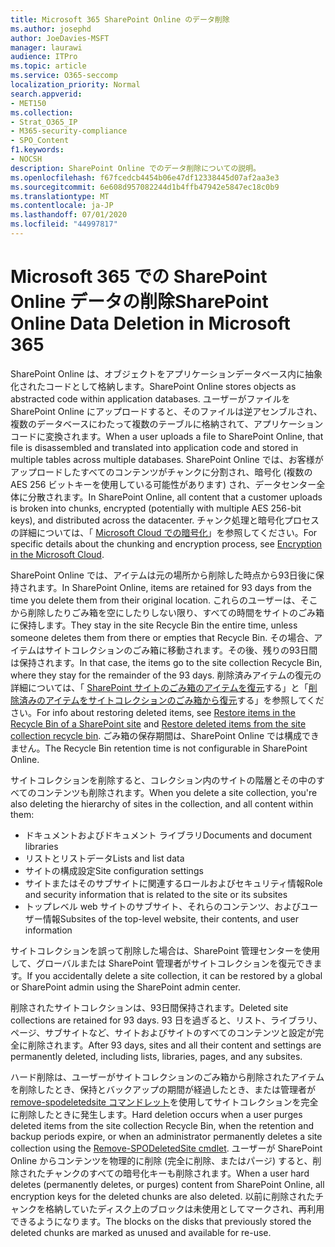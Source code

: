 ```yaml
---
title: Microsoft 365 SharePoint Online のデータ削除
ms.author: josephd
author: JoeDavies-MSFT
manager: laurawi
audience: ITPro
ms.topic: article
ms.service: O365-seccomp
localization_priority: Normal
search.appverid:
- MET150
ms.collection:
- Strat_O365_IP
- M365-security-compliance
- SPO_Content
f1.keywords:
- NOCSH
description: SharePoint Online でのデータ削除についての説明。
ms.openlocfilehash: f67fcedcb4454b06e47df12338445d07af2aa3e3
ms.sourcegitcommit: 6e608d957082244d1b4ffb47942e5847ec18c0b9
ms.translationtype: MT
ms.contentlocale: ja-JP
ms.lasthandoff: 07/01/2020
ms.locfileid: "44997817"
---
```

# <a name="sharepoint-online-data-deletion-in-microsoft-365"></a><span data-ttu-id="be0ce-103">Microsoft 365 での SharePoint Online データの削除</span><span class="sxs-lookup"><span data-stu-id="be0ce-103">SharePoint Online Data Deletion in Microsoft 365</span></span>

<span data-ttu-id="be0ce-104">SharePoint Online は、オブジェクトをアプリケーションデータベース内に抽象化されたコードとして格納します。</span><span class="sxs-lookup"><span data-stu-id="be0ce-104">SharePoint Online stores objects as abstracted code within application databases.</span></span> <span data-ttu-id="be0ce-105">ユーザーがファイルを SharePoint Online にアップロードすると、そのファイルは逆アセンブルされ、複数のデータベースにわたって複数のテーブルに格納されて、アプリケーションコードに変換されます。</span><span class="sxs-lookup"><span data-stu-id="be0ce-105">When a user uploads a file to SharePoint Online, that file is disassembled and translated into application code and stored in multiple tables across multiple databases.</span></span> <span data-ttu-id="be0ce-106">SharePoint Online では、お客様がアップロードしたすべてのコンテンツがチャンクに分割され、暗号化 (複数の AES 256 ビットキーを使用している可能性があります) され、データセンター全体に分散されます。</span><span class="sxs-lookup"><span data-stu-id="be0ce-106">In SharePoint Online, all content that a customer uploads is broken into chunks, encrypted (potentially with multiple AES 256-bit keys), and distributed across the datacenter.</span></span> <span data-ttu-id="be0ce-107">チャンク処理と暗号化プロセスの詳細については、「 [Microsoft Cloud での暗号化](https://docs.microsoft.com/microsoft-365/compliance/office-365-encryption-in-the-microsoft-cloud-overview)」を参照してください。</span><span class="sxs-lookup"><span data-stu-id="be0ce-107">For specific details about the chunking and encryption process, see [Encryption in the Microsoft Cloud](https://docs.microsoft.com/microsoft-365/compliance/office-365-encryption-in-the-microsoft-cloud-overview).</span></span> 

<span data-ttu-id="be0ce-108">SharePoint Online では、アイテムは元の場所から削除した時点から93日後に保持されます。</span><span class="sxs-lookup"><span data-stu-id="be0ce-108">In SharePoint Online, items are retained for 93 days from the time you delete them from their original location.</span></span> <span data-ttu-id="be0ce-109">これらのユーザーは、そこから削除したりごみ箱を空にしたりしない限り、すべての時間をサイトのごみ箱に保持します。</span><span class="sxs-lookup"><span data-stu-id="be0ce-109">They stay in the site Recycle Bin the entire time, unless someone deletes them from there or empties that Recycle Bin.</span></span> <span data-ttu-id="be0ce-110">その場合、アイテムはサイトコレクションのごみ箱に移動されます。その後、残りの93日間は保持されます。</span><span class="sxs-lookup"><span data-stu-id="be0ce-110">In that case, the items go to the site collection Recycle Bin, where they stay for the remainder of the 93 days.</span></span> <span data-ttu-id="be0ce-111">削除済みアイテムの復元の詳細については、「 [SharePoint サイトのごみ箱のアイテムを復元](https://support.office.com/article/6df466b6-55f2-4898-8d6e-c0dff851a0be#ID0EAADAAA=Online
)する」と「[削除済みのアイテムをサイトコレクションのごみ箱から復元](https://support.office.com/article/5fa924ee-16d7-487b-9a0a-021b9062d14b)する」を参照してください。</span><span class="sxs-lookup"><span data-stu-id="be0ce-111">For info about restoring deleted items, see [Restore items in the Recycle Bin of a SharePoint site](https://support.office.com/article/6df466b6-55f2-4898-8d6e-c0dff851a0be#ID0EAADAAA=Online
) and [Restore deleted items from the site collection recycle bin](https://support.office.com/article/5fa924ee-16d7-487b-9a0a-021b9062d14b).</span></span> <span data-ttu-id="be0ce-112">ごみ箱の保存期間は、SharePoint Online では構成できません。</span><span class="sxs-lookup"><span data-stu-id="be0ce-112">The Recycle Bin retention time is not configurable in SharePoint Online.</span></span>

<span data-ttu-id="be0ce-113">サイトコレクションを削除すると、コレクション内のサイトの階層とその中のすべてのコンテンツも削除されます。</span><span class="sxs-lookup"><span data-stu-id="be0ce-113">When you delete a site collection, you're also deleting the hierarchy of sites in the collection, and all content within them:</span></span>

- <span data-ttu-id="be0ce-114">ドキュメントおよびドキュメント ライブラリ</span><span class="sxs-lookup"><span data-stu-id="be0ce-114">Documents and document libraries</span></span>
- <span data-ttu-id="be0ce-115">リストとリストデータ</span><span class="sxs-lookup"><span data-stu-id="be0ce-115">Lists and list data</span></span>
- <span data-ttu-id="be0ce-116">サイトの構成設定</span><span class="sxs-lookup"><span data-stu-id="be0ce-116">Site configuration settings</span></span>
- <span data-ttu-id="be0ce-117">サイトまたはそのサブサイトに関連するロールおよびセキュリティ情報</span><span class="sxs-lookup"><span data-stu-id="be0ce-117">Role and security information that is related to the site or its subsites</span></span>
- <span data-ttu-id="be0ce-118">トップレベル web サイトのサブサイト、それらのコンテンツ、およびユーザー情報</span><span class="sxs-lookup"><span data-stu-id="be0ce-118">Subsites of the top-level website, their contents, and user information</span></span>

<span data-ttu-id="be0ce-119">サイトコレクションを誤って削除した場合は、SharePoint 管理センターを使用して、グローバルまたは SharePoint 管理者がサイトコレクションを復元できます。</span><span class="sxs-lookup"><span data-stu-id="be0ce-119">If you accidentally delete a site collection, it can be restored by a global or SharePoint admin using the SharePoint admin center.</span></span>

<span data-ttu-id="be0ce-120">削除されたサイトコレクションは、93日間保持されます。</span><span class="sxs-lookup"><span data-stu-id="be0ce-120">Deleted site collections are retained for 93 days.</span></span> <span data-ttu-id="be0ce-121">93 日を過ぎると、リスト、ライブラリ、ページ、サブサイトなど、サイトおよびサイトのすべてのコンテンツと設定が完全に削除されます。</span><span class="sxs-lookup"><span data-stu-id="be0ce-121">After 93 days, sites and all their content and settings are permanently deleted, including lists, libraries, pages, and any subsites.</span></span>

<span data-ttu-id="be0ce-122">ハード削除は、ユーザーがサイトコレクションのごみ箱から削除されたアイテムを削除したとき、保持とバックアップの期間が経過したとき、または管理者が[remove-spodeletedsite コマンドレット](/powershell/module/sharepoint-online/Remove-SPODeletedSite?view=sharepoint-ps)を使用してサイトコレクションを完全に削除したときに発生します。</span><span class="sxs-lookup"><span data-stu-id="be0ce-122">Hard deletion occurs when a user purges deleted items from the site collection Recycle Bin, when the retention and backup periods expire, or when an administrator permanently deletes a site collection using the [Remove-SPODeletedSite cmdlet](/powershell/module/sharepoint-online/Remove-SPODeletedSite?view=sharepoint-ps).</span></span> <span data-ttu-id="be0ce-123">ユーザーが SharePoint Online からコンテンツを物理的に削除 (完全に削除、またはパージ) すると、削除されたチャンクのすべての暗号化キーも削除されます。</span><span class="sxs-lookup"><span data-stu-id="be0ce-123">When a user hard deletes (permanently deletes, or purges) content from SharePoint Online, all encryption keys for the deleted chunks are also deleted.</span></span> <span data-ttu-id="be0ce-124">以前に削除されたチャンクを格納していたディスク上のブロックは未使用としてマークされ、再利用できるようになります。</span><span class="sxs-lookup"><span data-stu-id="be0ce-124">The blocks on the disks that previously stored the deleted chunks are marked as unused and available for re-use.</span></span>
